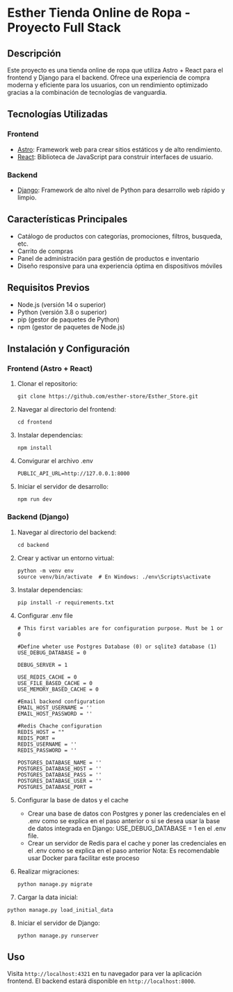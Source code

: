 # Esther Tienda Online de Ropa - Proyecto Full Stack

## Descripción

Este proyecto es una tienda online de ropa que utiliza Astro + React para el frontend y Django para el backend. Ofrece una experiencia de compra moderna y eficiente para los usuarios, con un rendimiento optimizado gracias a la combinación de tecnologías de vanguardia.

## Tecnologías Utilizadas

### Frontend
- [Astro](https://astro.build/): Framework web para crear sitios estáticos y de alto rendimiento.
- [React](https://reactjs.org/): Biblioteca de JavaScript para construir interfaces de usuario.

### Backend
- [Django](https://www.djangoproject.com/): Framework de alto nivel de Python para desarrollo web rápido y limpio.

## Características Principales

- Catálogo de productos con categorías, promociones, filtros, busqueda, etc. 
- Carrito de compras
- Panel de administración para gestión de productos e inventario
- Diseño responsive para una experiencia óptima en dispositivos móviles

## Requisitos Previos

- Node.js (versión 14 o superior)
- Python (versión 3.8 o superior)
- pip (gestor de paquetes de Python)
- npm (gestor de paquetes de Node.js)

## Instalación y Configuración

### Frontend (Astro + React)

1. Clonar el repositorio:
   ```
   git clone https://github.com/esther-store/Esther_Store.git
   ```

2. Navegar al directorio del frontend:
   ```
   cd frontend
   ```

3. Instalar dependencias:
   ```
   npm install
   ```

4. Convigurar el archivo .env
    ```
    PUBLIC_API_URL=http://127.0.0.1:8000
    ```

5. Iniciar el servidor de desarrollo:
   ```
   npm run dev
   ```

### Backend (Django)

1. Navegar al directorio del backend:
   ```
   cd backend
   ```

2. Crear y activar un entorno virtual:
   ```
   python -m venv env
   source venv/bin/activate  # En Windows: ./env\Scripts\activate
   ```

3. Instalar dependencias:
   ```
   pip install -r requirements.txt
   ```

4. Configurar .env file
    ```
    # This first variables are for configuration purpose. Must be 1 or 0

    #Define wheter use Postgres Database (0) or sqlite3 database (1)
    USE_DEBUG_DATABASE = 0

    DEBUG_SERVER = 1

    USE_REDIS_CACHE = 0
    USE_FILE_BASED_CACHE = 0
    USE_MEMORY_BASED_CACHE = 0

    #Email backend configuration
    EMAIL_HOST_USERNAME = ''
    EMAIL_HOST_PASSWORD = ''

    #Redis Chache configuration
    REDIS_HOST = ""
    REDIS_PORT = 
    REDIS_USERNAME = ''
    REDIS_PASSWORD = ''

    POSTGRES_DATABASE_NAME = ''
    POSTGRES_DATABASE_HOST = ''
    POSTGRES_DATABASE_PASS = ''
    POSTGRES_DATABASE_USER = ''
    POSTGRES_DATABASE_PORT = 
    ```
5. Configurar la base de datos y el cache
    - Crear una base de datos con Postgres y poner las credenciales en el .env como se explica en el paso anterior o si se desea usar la base de datos integrada en Django: USE_DEBUG_DATABASE = 1 en el .env file.
    - Crear un servidor de Redis para el cache y poner las credenciales en el .env como se explica en el paso anterior 
    Nota: Es recomendable usar Docker para facilitar este proceso

6. Realizar migraciones:
   ```
   python manage.py migrate
   ```

7. Cargar la data inicial:
```
python manage.py load_initial_data
```

8. Iniciar el servidor de Django:
   ```
   python manage.py runserver
   ```

## Uso

Visita `http://localhost:4321` en tu navegador para ver la aplicación frontend.
El backend estará disponible en `http://localhost:8000`.

